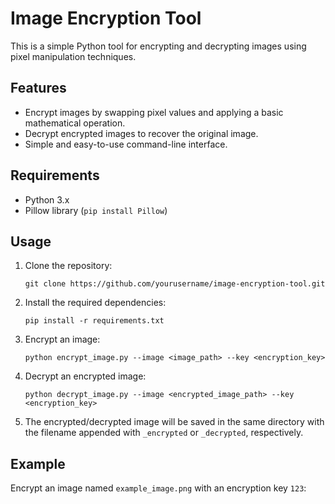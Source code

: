 # Image Encryption Tool

This is a simple Python tool for encrypting and decrypting images using pixel manipulation techniques.

## Features

- Encrypt images by swapping pixel values and applying a basic mathematical operation.
- Decrypt encrypted images to recover the original image.
- Simple and easy-to-use command-line interface.

## Requirements

- Python 3.x
- Pillow library (`pip install Pillow`)

## Usage

1. Clone the repository:

    ```
    git clone https://github.com/yourusername/image-encryption-tool.git
    ```

2. Install the required dependencies:

    ```
    pip install -r requirements.txt
    ```

3. Encrypt an image:

    ```
    python encrypt_image.py --image <image_path> --key <encryption_key>
    ```

4. Decrypt an encrypted image:

    ```
    python decrypt_image.py --image <encrypted_image_path> --key <encryption_key>
    ```

5. The encrypted/decrypted image will be saved in the same directory with the filename appended with `_encrypted` or `_decrypted`, respectively.

## Example

Encrypt an image named `example_image.png` with an encryption key `123`:

